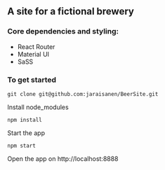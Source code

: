 ## A site for a fictional brewery
### Core dependencies and styling:
* React Router
* Material UI
* SaSS

### To get started
```
git clone git@github.com:jaraisanen/BeerSite.git
```
Install node_modules 
```
npm install
```
Start the app
```
npm start
```
Open the app on http://localhost:8888
